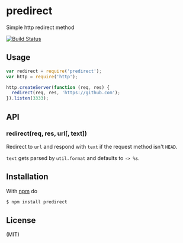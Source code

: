 
# predirect

Simple http redirect method

[![Build Status](https://travis-ci.org/juliangruber/predirect.png)](https://travis-ci.org/juliangruber/predirect)

## Usage

```js
var redirect = require('predirect');
var http = require('http');

http.createServer(function (req, res) {
  redirect(req, res, 'https://github.com');
}).listen(3333);
```

## API

### redirect(req, res, url[, text])

Redirect to `url` and respond with `text` if the request method isn't `HEAD`.

`text` gets parsed by `util.format` and defaults to `-> %s`.

## Installation

With [npm](http://npmjs.org) do

```bash
$ npm install predirect
```

## License

(MIT)
